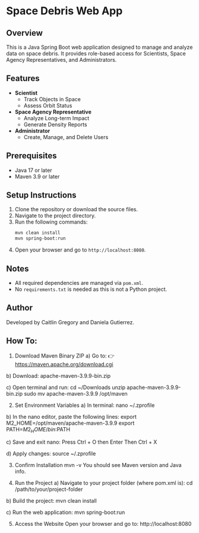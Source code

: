 # Space Debris Web App

## Overview
This is a Java Spring Boot web application designed to manage and analyze data on space debris. It provides role-based access for Scientists, Space Agency Representatives, and Administrators.

## Features
- **Scientist**
  - Track Objects in Space
  - Assess Orbit Status
- **Space Agency Representative**
  - Analyze Long-term Impact
  - Generate Density Reports
- **Administrator**
  - Create, Manage, and Delete Users

## Prerequisites
- Java 17 or later
- Maven 3.9 or later

## Setup Instructions
1. Clone the repository or download the source files.
2. Navigate to the project directory.
3. Run the following commands:
   ```bash
   mvn clean install
   mvn spring-boot:run
   ```
4. Open your browser and go to `http://localhost:8080`.

## Notes
- All required dependencies are managed via `pom.xml`.
- No `requirements.txt` is needed as this is not a Python project.

## Author
Developed by Caitlin Gregory and Daniela Gutierrez.

## How To:
1. Download Maven Binary ZIP
a) Go to:
👉 https://maven.apache.org/download.cgi

b) Download:
apache-maven-3.9.9-bin.zip

c) Open terminal and run:
cd ~/Downloads
unzip apache-maven-3.9.9-bin.zip
sudo mv apache-maven-3.9.9 /opt/maven

2. Set Environment Variables
a) In terminal:
nano ~/.zprofile

b) In the nano editor, paste the following lines:
export M2_HOME=/opt/maven/apache-maven-3.9.9
export PATH=$M2_HOME/bin:$PATH

c) Save and exit nano:
Press Ctrl + O then Enter
Then Ctrl + X

d) Apply changes:
source ~/.zprofile

3. Confirm Installation
mvn -v
You should see Maven version and Java info.

4. Run the Project
a) Navigate to your project folder (where pom.xml is):
cd /path/to/your/project-folder

b) Build the project:
mvn clean install

c) Run the web application:
mvn spring-boot:run

5. Access the Website
Open your browser and go to:
http://localhost:8080

